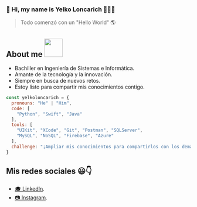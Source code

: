 
### 👋 Hi, my name is Yelko Loncarich 👨🏻‍💻
> Todo comenzó con un "Hello World" 🌎
<h2>About me <img src="https://media.tenor.com/74l5y1hUdtwAAAAj/pokemon.gif" width="50"></h2>

- Bachiller en Ingeniería de Sistemas e Informática.
- Amante de la tecnología y la innovación.
- Siempre en busca de nuevos retos.
- Estoy listo para compartir mis conocimientos contigo.

```javascript
const yelkoloncarich = {
  pronouns: "He" | "Him",
  code: [ 
    "Python", "Swift", "Java"
  ],
  tools: [ 
    "UIKit", "XCode", "Git", "Postman", "SQLServer",
    "MySQL", "NoSQL", "Firebase", "Azure"
  ],
  challenge: "¡Ampliar mis conocimientos para compartirlos con los demás!"
}
```

## Mis redes sociales 😃👇
* [🎓 LinkedIn](https://www.linkedin.com/in/yelkoloncarichm/).
* [📷 Instagram](https://www.instagram.com/yelkolonca05/).

